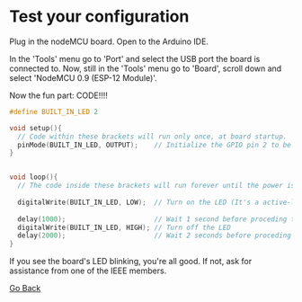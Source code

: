 # Test your configuration

Plug in the nodeMCU board.
Open to the Arduino IDE.

In the 'Tools' menu go to 'Port' and select the USB port the board is connected to.
Now, still in the 'Tools' menu go to 'Board', scroll down and select 'NodeMCU 0.9 (ESP-12 Module)'.

Now the fun part: CODE!!!!

```c++
#define BUILT_IN_LED 2

void setup(){
  // Code within these brackets will run only once, at board startup.
  pinMode(BUILT_IN_LED, OUTPUT);    // Initialize the GPIO pin 2 to be an Output
}


void loop(){
  // The code inside these brackets will run forever until the power is unplugged from the board.
  
  digitalWrite(BUILT_IN_LED, LOW);  // Turn on the LED (It's a active-low pin)
  
  delay(1000);                      // Wait 1 second before proceding to the next command.
  digitalWrite(BUILT_IN_LED, HIGH); // Turn off the LED
  delay(2000);                      // Wait 2 seconds before proceding to the next command.
}
```

If you see the board's LED blinking, you're all good.
If not, ask for assistance from one of the IEEE members.

[Go Back](./)